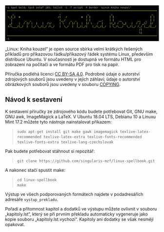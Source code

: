 <!--

Linux Kniha kouzel, README
Copyright (c) 2019 Singularis <singularis@volny.cz>

Toto dílo je dílem svobodné kultury; můžete ho šířit a modifikovat pod
podmínkami licence Creative Commons Attribution-ShareAlike 4.0 International
vydané neziskovou organizací Creative Commons. Text licence je přiložený
k tomuto projektu nebo ho můžete najít na webové adrese:

https://creativecommons.org/licenses/by-sa/4.0/

-->
![Linux: Kniha kouzel](obrazky/banner.png)

„Linux: Kniha kouzel“ je open source sbírka velmi krátkých řešených příkladů pro příkazovou řádku/příkazový řádek systému Linux, především distribuce Ubuntu. V současnosti je dostupná ve formátu HTML pro zobrazení na počítači a ve formátu PDF pro tisk na papír.

Příručka podléhá licenci
[CC BY-SA 4.0](https://creativecommons.org/licenses/by-sa/4.0/). Podrobné údaje o autorství zdrojových souborů jsou uvedeny v jejich záhlaví; údaje o autorství obrázkových souborů jsou uvedeny v souboru [COPYING](COPYING).

## Návod k sestavení

K sestavení příručky ze zdrojového kódu budete potřebovat Git, GNU make,
GNU awk, ImageMagick a LaTeX. V Ubuntu 18.04 LTS, Debianu 10 a Linuxu Mint 17.2
můžete tyto nástroje nainstalovat příkazem:

> ``sudo apt-get install git make gawk imagemagick texlive-latex-recommended texlive-latex-extra texlive-fonts-recommended texlive-fonts-extra texlive-lang-czechslovak``

Pak budete potřebovat stáhnout si repozitář:

> ``git clone https://github.com/singularis-mzf/linux-spellbook.git``

A nakonec stačí spustit make:

> ``cd linux-spellbook``<br>
> ``make``

Výstup ve všech podporovaných formátech najdete v podadresářích
adresáře ``vystup_prekladu``.

Pořadí a přítomnost kapitol a dodatků ve výstupu můžete ovlivnit v souboru
„kapitoly.lst“, který se při prvním překladu automaticky vygeneruje jako kopie souboru „kapitoly.lst.vychozi“.
Kapitoly ani dodatky se však nesmějí opakovat.
